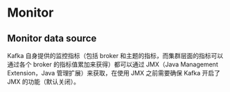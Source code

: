 # Monitor

## Monitor data source

Kafka 自身提供的监控指标（包括 broker 和主题的指标，而集群层面的指标可以通过各个 broker 的指标值累加来获得）都可以通过 JMX（Java Management Extension，Java 管理扩展）来获取，在使用 JMX 之前需要确保 Kafka 开启了 JMX 的功能（默认关闭）。
